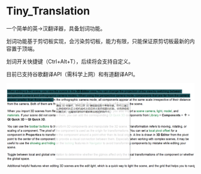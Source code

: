 # Tiny_Translation

一个简单的英->汉翻译器，具备划词功能。

划词功能基于剪切板实现，会污染剪切板，能力有限，只能保证原剪切板最新的内容置于顶端。

划词开关快捷键（Ctrl+Alt+T），后续将会支持自定义。

目前已支持谷歌翻译API（需科学上网）和有道翻译API。

![](https://github.com/HYIND/Tiny_Translation/blob/master/Screenshots/pic1.png)
